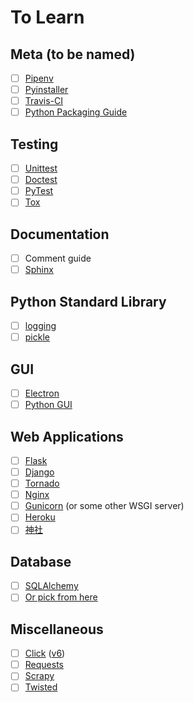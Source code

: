 # To Learn

## Meta (to be named)
- [ ] [Pipenv](https://docs.pipenv.org/)
- [ ] [Pyinstaller](https://pyinstaller.readthedocs.io/)
- [ ] [Travis-CI](https://docs.travis-ci.com/)
- [ ] [Python Packaging Guide](https://python-packaging-user-guide.readthedocs.io/)

## Testing
- [ ] [Unittest](https://docs.python.org/3/library/unittest.html)
- [ ] [Doctest](https://docs.python.org/3/library/doctest.html)
- [ ] [PyTest](https://docs.pytest.org/en/latest/contents.html#toc)
- [ ] [Tox](https://tox.readthedocs.io/en/latest/)

## Documentation
- [ ] Comment guide
- [ ] [Sphinx](http://www.sphinx-doc.org/en/master/contents.html)

## Python Standard Library
- [ ] [logging](https://docs.python.org/3/library/logging.html)
- [ ] [pickle](https://docs.python.org/3/library/pickle.html)

## GUI
- [ ] [Electron](https://electronjs.org/docs)
- [ ] [Python GUI](https://docs.python-guide.org/scenarios/gui/)

## Web Applications
- [ ] [Flask](http://flask.pocoo.org/docs/)
- [ ] [Django](https://docs.djangoproject.com/)
- [ ] [Tornado](http://www.tornadoweb.org/en/stable/)
- [ ] [Nginx](https://www.netguru.co/codestories/nginx-tutorial-basics-concepts)
- [ ] [Gunicorn](http://docs.gunicorn.org/en/stable/) (or some other WSGI server)
- [ ] [Heroku](http://www.heroku.com/python)
- [ ] [神社](http://jinja.pocoo.org/docs/)

## Database
- [ ] [SQLAlchemy](http://www.sqlalchemy.org/)
- [ ] [Or pick from here](https://docs.python-guide.org/scenarios/db/)

## Miscellaneous
- [ ] [Click](http://click.pocoo.org/) ([v6](http://click.pocoo.org/6/))
- [ ] [Requests](http://docs.python-requests.org/en/latest/index.html)
- [ ] [Scrapy](https://docs.scrapy.org/en/latest/)
- [ ] [Twisted](https://twistedmatrix.com/documents/current/core/howto/index.html)
